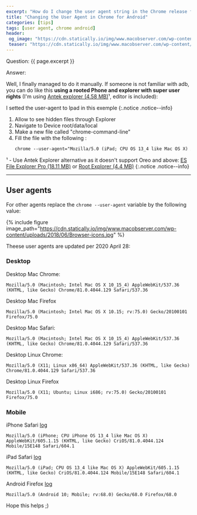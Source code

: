 ```yaml
---
excerpt: "How do I change the user agent string in the Chrome release for Android?"
title: "Changing the User Agent in Chrome for Android"
categories: [tips]
tags: [user agent, chrome android]
header:
 og_image: "https://cdn.statically.io/img/www.macobserver.com/wp-content/uploads/2018/06/Browser-icons.jpg"
 teaser: "https://cdn.statically.io/img/www.macobserver.com/wp-content/uploads/2018/06/Browser-icons.jpg?w=480"
---
```


Question: {{ page.excerpt }}

Answer:

Well, I finally managed to do it manually.
If someone is not familiar with adb, you can do like this **using a rooted Phone and explorer with super user rights** (I'm using [Antek explorer (4.58 MB)](/mega.nz/?key=ppkxHYSL&file=DKqH367vieMdBMRSDo_A2cQaYSGSCooqm29o1rtj-yI)¹, editor is included):

I setted the user-agent to Ipad in this exemple
{:.notice .notice--info}

1. Allow to see hidden files through Explorer
2. Navigate to Device root/data/local
3. Make a new file called "chrome-command-line"
4. Fill the file with the following :
   ```html
   chrome --user-agent="Mozilla/5.0 (iPad; CPU OS 13_4 like Mac OS X) AppleWebKit/605.1.15 (KHTML, like Gecko) CriOS/81.0.4044.124 Mobile/15E148 Safari/604.1"

   ```

¹ - Use Antek Explorer alternative as it doesn't support Oreo and above: [ES File Explorer Pro (18.11 MB)](/mega.nz/?key=AtlCiKhY&file=ZYxd01hxhgjIyPDvm9Ahwv1sQ7wE-pB_EUfCOaJvbkg) or [Root Explorer (4.4 MB)](/mega.nz/?key=Mpl0hIQZ&file=ibT3dnHmJZLRMMoPyqNh3TNoLFCTJFVa3fn94byFEHM)
{:.notice .notice--info}

***

## User agents

For other agents replace the `chrome --user-agent` variable by the following value:

{% include figure image_path="https://cdn.statically.io/img/www.macobserver.com/wp-content/uploads/2018/06/Browser-icons.jpg" %}


Theese user agents are updated per 2020 April 28:

### Desktop

Desktop Mac Chrome:
```text
Mozilla/5.0 (Macintosh; Intel Mac OS X 10_15_4) AppleWebKit/537.36 (KHTML, like Gecko) Chrome/81.0.4044.129 Safari/537.36
```

Desktop Mac Firefox
```text
Mozilla/5.0 (Macintosh; Intel Mac OS X 10.15; rv:75.0) Gecko/20100101 Firefox/75.0
```

Desktop Mac Safari:
```text
Mozilla/5.0 (Macintosh; Intel Mac OS X 10_15_4) AppleWebKit/537.36 (KHTML, like Gecko) Chrome/81.0.4044.129 Safari/537.36
```

Desktop Linux Chrome:
```text
Mozilla/5.0 (X11; Linux x86_64) AppleWebKit/537.36 (KHTML, like Gecko) Chrome/81.0.4044.129 Safari/537.36
```

Desktop Linux Firefox
```
Mozilla/5.0 (X11; Ubuntu; Linux i686; rv:75.0) Gecko/20100101 Firefox/75.0
```

### Mobile

iPhone Safari [log](https://whatismybrowser.com/w/N8XT6H4?utm_source=www.catetan.pw&utm_medium=external&utm_campaign=posts&utm_content=changing-user-agent)
```text
Mozilla/5.0 (iPhone; CPU iPhone OS 13_4 like Mac OS X) AppleWebKit/605.1.15 (KHTML, like Gecko) CriOS/81.0.4044.124 Mobile/15E148 Safari/604.1
```

iPad Safari [log](https://whatismybrowser.com/w/D2GFRN2?utm_source=www.catetan.pw&utm_medium=external&utm_campaign=posts&utm_content=changing-user-agent)
```text
Mozilla/5.0 (iPad; CPU OS 13_4 like Mac OS X) AppleWebKit/605.1.15 (KHTML, like Gecko) CriOS/81.0.4044.124 Mobile/15E148 Safari/604.1
```

Android Firefox [log](https://whatismybrowser.com/w/FFZRY5Q?utm_source=www.catetan.pw&utm_medium=external&utm_campaign=posts&utm_content=changing-user-agent)
```
Mozilla/5.0 (Android 10; Mobile; rv:68.0) Gecko/68.0 Firefox/68.0
```

Hope this helps ;)
